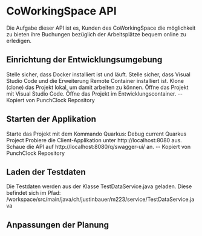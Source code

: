 # CoWorkingSpace API
Die Aufgabe dieser API ist es, Kunden des CoWorkingSpace die möglichkeit zu bieten ihre Buchungen bezüglich der Arbeitsplätze bequem online zu erledigen.

## Einrichtung der Entwicklungsumgebung
Stelle sicher, dass Docker installiert ist und läuft.
Stelle sicher, dass Visual Studio Code und die Erweiterung Remote Container installiert ist.
Klone (clone) das Projekt lokal, um damit arbeiten zu können.
Öffne das Projekt mit Visual Studio Code.
Öffne das Projekt im Entwicklungscontainer.
-- Kopiert von PunchClock Repository

## Starten der Applikation
Starte das Projekt mit dem Kommando Quarkus: Debug current Quarkus Project
Probiere die Client-Applikation unter http://localhost:8080 aus.
Schaue die API auf http://localhost:8080/q/swagger-ui/ an.
-- Kopiert von PunchClock Repository

## Laden der Testdaten
Die Testdaten werden aus der Klasse TestDataService.java geladen. Diese befindet sich im Pfad: /workspace/src/main/java/ch/justinbauer/m223/service/TestDataService.java

## Anpassungen der Planung
